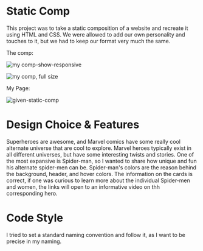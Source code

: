 # Static Comp

This project was to take a static composition of a website and recreate it using HTML and CSS. We were allowed to add our own personality and touches to it, but we had to keep our format very much the same.

The comp:


![my comp-show-responsive](https://i.postimg.cc/mzJH6TS8/Snip20181211-7.png)

![my comp, full size](https://i.postimg.cc/rK641Fsp/Snip20181211-8.png)


My Page:

![given-static-comp](https://i.postimg.cc/JGbkPVH5/Snip20181211-9.png)
   

# Design Choice & Features

Superheroes are awesome, and Marvel comics have some really cool alternate universe that are cool to explore.  Marvel heroes typically exist in all different universes, but have some interesting twists and stories. One of the most expansive is Spider-man, so I wanted to share how unique and fun his alternate spider-men can be. Spider-man's colors are the reason behind the background, header, and hover colors. The information on the cards is correct, if one was curious to learn more about the individual Spider-men and women, the links will open to an informative video on thh corresponding hero.

# Code Style

I tried to set a standard naming convention and follow it, as I want to be precise in my naming.
